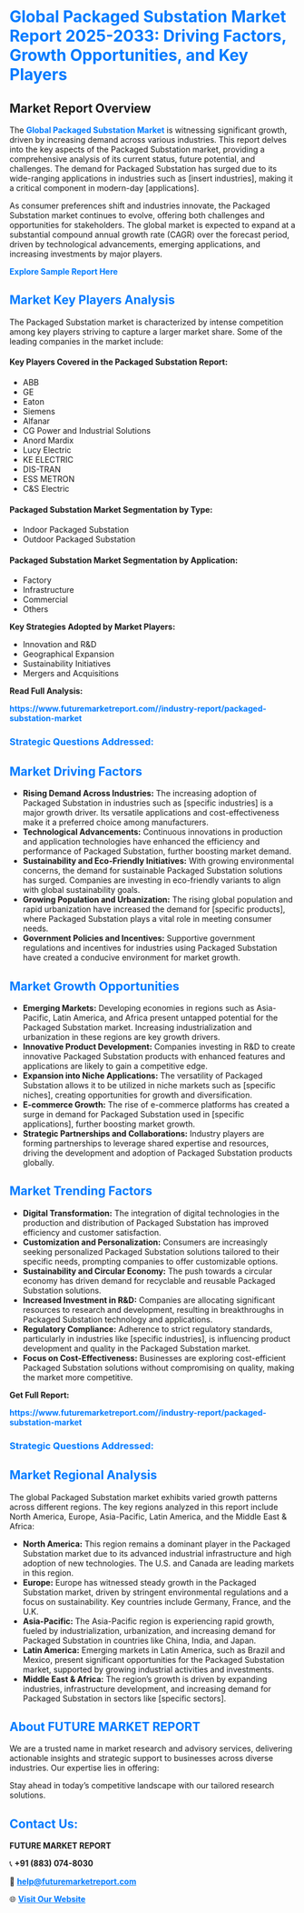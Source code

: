 <h1 style="color: #007BFF;">Global Packaged Substation Market Report 2025-2033: Driving Factors, Growth Opportunities, and Key Players</h1>

<section id="overview">
<h2>Market Report Overview</h2>
<p>The <a href="https://www.futuremarketreport.com//industry-report/packaged-substation-market" style="color: #007BFF; text-decoration: none;"><strong>Global Packaged Substation Market</strong></a> is witnessing significant growth, driven by increasing demand across various industries. This report delves into the key aspects of the Packaged Substation market, providing a comprehensive analysis of its current status, future potential, and challenges. The demand for Packaged Substation has surged due to its wide-ranging applications in industries such as [insert industries], making it a critical component in modern-day [applications].</p>
<p>As consumer preferences shift and industries innovate, the Packaged Substation market continues to evolve, offering both challenges and opportunities for stakeholders. The global market is expected to expand at a substantial compound annual growth rate (CAGR) over the forecast period, driven by technological advancements, emerging applications, and increasing investments by major players.</p>
</section>

<section id="overview">
<p><a href="https://www.futuremarketreport.com//request-sample/reportId=61200" style="color: #007BFF; text-decoration: none;"><strong>Explore Sample Report Here</strong></a></p>
</section>

<section id="key-players">
<h2 style="color: #007BFF;">Market Key Players Analysis</h2>
<p>The Packaged Substation market is characterized by intense competition among key players striving to capture a larger market share. Some of the leading companies in the market include:</p>
<h4>Key Players Covered in the Packaged Substation Report:</h4>
<ul><li>ABB</li><li>GE</li><li>Eaton</li><li>Siemens</li><li>Alfanar</li><li>CG Power and Industrial Solutions</li><li>Anord Mardix</li><li>Lucy Electric</li><li>KE ELECTRIC</li><li>DIS-TRAN</li><li>ESS METRON</li><li>C&amp;S Electric</li></ul>
<h4>Packaged Substation Market Segmentation by Type:</h4>
<ul><li>Indoor Packaged Substation</li><li>Outdoor Packaged Substation</li></ul>

<h4>Packaged Substation Market Segmentation by Application:</h4>
<ul><li>Factory</li><li>Infrastructure</li><li>Commercial</li><li>Others</li></ul>
<p><strong>Key Strategies Adopted by Market Players:</strong></p>
<ul>
<li>Innovation and R&D</li>
<li>Geographical Expansion</li>
<li>Sustainability Initiatives</li>
<li>Mergers and Acquisitions</li>
</ul>
</section>

<section>
<p><strong>Read Full Analysis: </strong></p><a href="https://www.futuremarketreport.com//industry-report/packaged-substation-market" style="color: #007BFF; text-decoration: none;"><strong>https://www.futuremarketreport.com//industry-report/packaged-substation-market</strong></a>
<h3 style="color: #007BFF;">Strategic Questions Addressed:</h3>
</section>

<section id="driving-factors">
<h2 style="color: #007BFF;">Market Driving Factors</h2>
<ul>
<li><strong>Rising Demand Across Industries:</strong> The increasing adoption of Packaged Substation in industries such as [specific industries] is a major growth driver. Its versatile applications and cost-effectiveness make it a preferred choice among manufacturers.</li>
<li><strong>Technological Advancements:</strong> Continuous innovations in production and application technologies have enhanced the efficiency and performance of Packaged Substation, further boosting market demand.</li>
<li><strong>Sustainability and Eco-Friendly Initiatives:</strong> With growing environmental concerns, the demand for sustainable Packaged Substation solutions has surged. Companies are investing in eco-friendly variants to align with global sustainability goals.</li>
<li><strong>Growing Population and Urbanization:</strong> The rising global population and rapid urbanization have increased the demand for [specific products], where Packaged Substation plays a vital role in meeting consumer needs.</li>
<li><strong>Government Policies and Incentives:</strong> Supportive government regulations and incentives for industries using Packaged Substation have created a conducive environment for market growth.</li>
</ul>
</section>

<section id="growth-opportunities">
<h2 style="color: #007BFF;">Market Growth Opportunities</h2>
<ul>
<li><strong>Emerging Markets:</strong> Developing economies in regions such as Asia-Pacific, Latin America, and Africa present untapped potential for the Packaged Substation market. Increasing industrialization and urbanization in these regions are key growth drivers.</li>
<li><strong>Innovative Product Development:</strong> Companies investing in R&D to create innovative Packaged Substation products with enhanced features and applications are likely to gain a competitive edge.</li>
<li><strong>Expansion into Niche Applications:</strong> The versatility of Packaged Substation allows it to be utilized in niche markets such as [specific niches], creating opportunities for growth and diversification.</li>
<li><strong>E-commerce Growth:</strong> The rise of e-commerce platforms has created a surge in demand for Packaged Substation used in [specific applications], further boosting market growth.</li>
<li><strong>Strategic Partnerships and Collaborations:</strong> Industry players are forming partnerships to leverage shared expertise and resources, driving the development and adoption of Packaged Substation products globally.</li>
</ul>
</section>

<section id="trending-factors">
<h2 style="color: #007BFF;">Market Trending Factors</h2>
<ul>
<li><strong>Digital Transformation:</strong> The integration of digital technologies in the production and distribution of Packaged Substation has improved efficiency and customer satisfaction.</li>
<li><strong>Customization and Personalization:</strong> Consumers are increasingly seeking personalized Packaged Substation solutions tailored to their specific needs, prompting companies to offer customizable options.</li>
<li><strong>Sustainability and Circular Economy:</strong> The push towards a circular economy has driven demand for recyclable and reusable Packaged Substation solutions.</li>
<li><strong>Increased Investment in R&D:</strong> Companies are allocating significant resources to research and development, resulting in breakthroughs in Packaged Substation technology and applications.</li>
<li><strong>Regulatory Compliance:</strong> Adherence to strict regulatory standards, particularly in industries like [specific industries], is influencing product development and quality in the Packaged Substation market.</li>
<li><strong>Focus on Cost-Effectiveness:</strong> Businesses are exploring cost-efficient Packaged Substation solutions without compromising on quality, making the market more competitive.</li>
</ul>
</section>

<section>
<p><strong>Get Full Report: </strong></p><a href="https://www.futuremarketreport.com//industry-report/packaged-substation-market" style="color: #007BFF; text-decoration: none;"><strong>https://www.futuremarketreport.com//industry-report/packaged-substation-market</strong></a>
<h3 style="color: #007BFF;">Strategic Questions Addressed:</h3>
</section>


<section id="regional-analysis">
<h2 style="color: #007BFF;">Market Regional Analysis</h2>
<p>The global Packaged Substation market exhibits varied growth patterns across different regions. The key regions analyzed in this report include North America, Europe, Asia-Pacific, Latin America, and the Middle East & Africa:</p>
<ul>
<li><strong>North America:</strong> This region remains a dominant player in the Packaged Substation market due to its advanced industrial infrastructure and high adoption of new technologies. The U.S. and Canada are leading markets in this region.</li>
<li><strong>Europe:</strong> Europe has witnessed steady growth in the Packaged Substation market, driven by stringent environmental regulations and a focus on sustainability. Key countries include Germany, France, and the U.K.</li>
<li><strong>Asia-Pacific:</strong> The Asia-Pacific region is experiencing rapid growth, fueled by industrialization, urbanization, and increasing demand for Packaged Substation in countries like China, India, and Japan.</li>
<li><strong>Latin America:</strong> Emerging markets in Latin America, such as Brazil and Mexico, present significant opportunities for the Packaged Substation market, supported by growing industrial activities and investments.</li>
<li><strong>Middle East & Africa:</strong> The region’s growth is driven by expanding industries, infrastructure development, and increasing demand for Packaged Substation in sectors like [specific sectors].</li>
</ul>
</section>

<footer>
<h2 style="color: #007BFF;">About FUTURE MARKET REPORT</h2>
<p>We are a trusted name in market research and advisory services, delivering actionable insights and strategic support to businesses across diverse industries. Our expertise lies in offering:</p>

<p>Stay ahead in today’s competitive landscape with our tailored research solutions.</p>

<h2 style="color: #007BFF;">Contact Us:</h2>
<p><strong>FUTURE MARKET REPORT</strong></p>
<p>📞 <strong>+91 (883) 074-8030</strong></p>
<p>📧 <strong><a href="mailto:help@futuremarketreport.com" style="color: #007BFF;">help@futuremarketreport.com</a></strong></p>
<p>🌐 <strong><a href="https://www.futuremarketreport.com/" style="color: #007BFF;">Visit Our Website</a></strong></p>
</footer>
